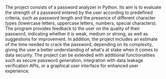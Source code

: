 The project consists of a password analyzer in Python. Its aim is to evaluate the strength of a password entered by the user according to predefined criteria,
such as password length and the presence of different character types (lowercase letters, uppercase letters, numbers, special characters). The program provides feedback
to the user on the quality of their password, indicating whether it is weak, medium or strong, as well as suggestions for improvement. In addition, the project includes an estimate
of the time needed to crack the password, depending on its complexity, giving the user a better understanding of what's at stake when it comes to data security.
The project can be extended with additional functionalities such as secure password generation, integration with data leakage verification APIs,
or a graphical user interface for enhanced user experience.
